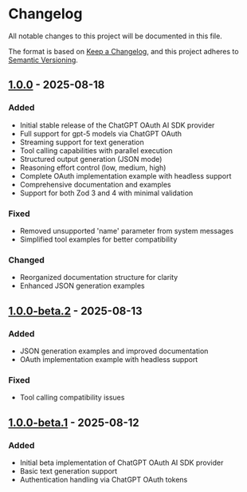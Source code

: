 # Changelog

All notable changes to this project will be documented in this file.

The format is based on [Keep a Changelog](https://keepachangelog.com/en/1.0.0/),
and this project adheres to [Semantic Versioning](https://semver.org/spec/v2.0.0.html).

## [1.0.0] - 2025-08-18

### Added
- Initial stable release of the ChatGPT OAuth AI SDK provider
- Full support for gpt-5 models via ChatGPT OAuth
- Streaming support for text generation
- Tool calling capabilities with parallel execution
- Structured output generation (JSON mode)
- Reasoning effort control (low, medium, high)
- Complete OAuth implementation example with headless support
- Comprehensive documentation and examples
- Support for both Zod 3 and 4 with minimal validation

### Fixed
- Removed unsupported 'name' parameter from system messages
- Simplified tool examples for better compatibility

### Changed
- Reorganized documentation structure for clarity
- Enhanced JSON generation examples

## [1.0.0-beta.2] - 2025-08-13

### Added
- JSON generation examples and improved documentation
- OAuth implementation example with headless support

### Fixed
- Tool calling compatibility issues

## [1.0.0-beta.1] - 2025-08-12

### Added
- Initial beta implementation of ChatGPT OAuth AI SDK provider
- Basic text generation support
- Authentication handling via ChatGPT OAuth tokens

[1.0.0]: https://github.com/ben-vargas/ai-sdk-provider-chatgpt-oauth/releases/tag/v1.0.0
[1.0.0-beta.2]: https://github.com/ben-vargas/ai-sdk-provider-chatgpt-oauth/releases/tag/v1.0.0-beta.2
[1.0.0-beta.1]: https://github.com/ben-vargas/ai-sdk-provider-chatgpt-oauth/releases/tag/v1.0.0-beta.1